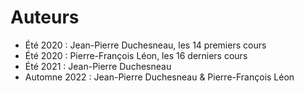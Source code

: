 # Auteurs

- Été 2020 : Jean-Pierre Duchesneau, les 14 premiers cours
- Été 2020 : Pierre-François Léon, les 16 derniers cours
- Été 2021 : Jean-Pierre Duchesneau
- Automne 2022 : Jean-Pierre Duchesneau & Pierre-François Léon
